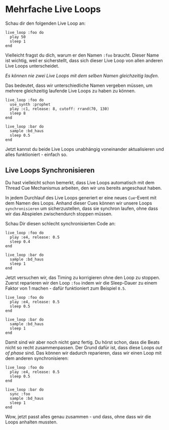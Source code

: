 # Mehrfache Live Loops

Schau dir den folgenden Live Loop an:

```
live_loop :foo do
  play 50
  sleep 1
end
```

Vielleicht fragst du dich, warum er den Namen `:foo` braucht. Dieser 
Name ist wichtig, weil er sicherstellt, dass sich dieser Live Loop von 
allen anderen Live Loops unterscheidet.

*Es können nie zwei Live Loops mit dem selben Namen gleichzeitig 
laufen*.

Das bedeutet, dass wir unterschiedliche Namen vergeben müssen, um 
mehrere gleichzeitig laufende Live Loops zu haben zu können. 

```
live_loop :foo do
  use_synth :prophet
  play :c1, release: 8, cutoff: rrand(70, 130)
  sleep 8
end

live_loop :bar do
  sample :bd_haus
  sleep 0.5
end
```

Jetzt kannst du beide Live Loops unabhängig voneinander aktualisieren 
und alles funktioniert - einfach so.

## Live Loops Synchronisieren

Du hast vielleicht schon bemerkt, dass Live Loops automatisch mit dem 
Thread Cue Mechanismus arbeiten, den wir uns bereits angeschaut haben.

In jedem Durchlauf des Live Loops generiert er eine neues `Cue`-Event 
mit dem Namen des Loops. Anhand dieser Cues können wir unsere Loops 
`synchronisieren` um sicherzustellen, dass sie synchron laufen, ohne 
dass wir das Abspielen zwischendurch stoppen müssen.

Schau Dir diesen schlecht synchronisierten Code an:

```
live_loop :foo do
  play :e4, release: 0.5
  sleep 0.4
end

live_loop :bar do
  sample :bd_haus
  sleep 1
end
```

Jetzt versuchen wir, das Timing zu korrigieren ohne den Loop zu 
stoppen. Zuerst reparieren wir den Loop `:foo` indem wir die 
Sleep-Dauer zu einem Faktor von 1 machen - dafür funktioniert zum 
Beispiel `0.5`.

```
live_loop :foo do
  play :e4, release: 0.5
  sleep 0.5
end

live_loop :bar do
  sample :bd_haus
  sleep 1
end
```

Damit sind wir aber noch nicht ganz fertig. Du hörst schon, dass die 
Beats nicht so recht zusammenpassen. Der Grund dafür ist, dass diese 
Loops *out of phase* sind. Das können wir dadurch reparieren, dass wir 
einen Loop mit dem anderen synchronisieren:

```
live_loop :foo do
  play :e4, release: 0.5
  sleep 0.5
end

live_loop :bar do
  sync :foo
  sample :bd_haus
  sleep 1
end
```

Wow, jetzt passt alles genau zusammen - und dass, ohne dass wir die 
Loops anhalten mussten.












